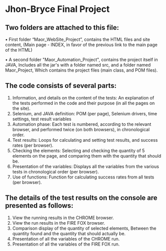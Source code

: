 # Jhon-Bryce Final Project

## Two folders are attached to this file:
• First folder “Maor_WebSite_Project”, contains the HTML files and site content,
  (Main page - INDEX, in favor of the previous link to the main page of the HTML)

• A second folder "Maor_Automation_Project", contains the project itself in JAVA,
Includes all the jar's with a folder named src, and a folder named Maor_Project,
  Which contains the project files (main class, and POM files).
  
## The code consists of several parts:
1. Information, and details on the content of the tests:
An explanation of the tests performed in the code and their purpose (in all the pages on the site).
2. Selenium, and JAVA definition:
POM (per page), Selenium drivers, time settings, test result variables
3. Automation phase:
Each test is numbered, according to the relevant browser, and performed twice (on both browsers), in chronological order.
4. Test results:
Loops for calculating and setting test results, and success rates (per browser).
5. Checking the elements:
Selecting and checking the quantity of 5 elements on the page, and comparing them with the quantity that should be.
6. Presentation of the variables:
Displays all the variables from the various tests in chronological order (per browser).
7. Use of functions:
Function for calculating success rates from all tests (per browser).

## The details of the test results on the console are presented as follows:
1. View the running results in the CHROME browser.
2. View the run results in the FIRE FOX browser.
3. Comparison display of the quantity of selected elements,
Between the quantity found and the quantity that should actually be.
4. Presentation of all the variables of the CHROME run.
5. Presentation of all the variables of the FIRE FOX run.
